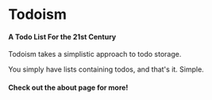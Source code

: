 # Todoism

#### A Todo List For the 21st Century

Todoism takes a simplistic approach to todo storage.

You simply have lists containing todos, and that's it. Simple.

#### Check out the about page for more!